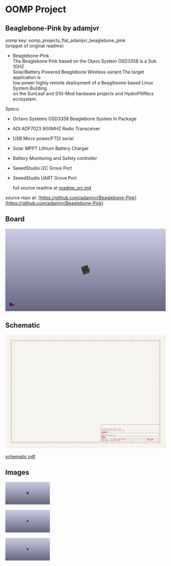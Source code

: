# OOMP Project  
## Beaglebone-Pink  by adamjvr  
  
oomp key: oomp_projects_flat_adamjvr_beaglebone_pink  
(snippet of original readme)  
  
- Beaglebone-Pink  
The Beaglebone Pink based on the Otavo System OSD3358 is a Sub 1GHZ  
Solar/Battery Powered Beaglebone Wireless variant.The target application is  
low power highly remote deployment of a Beaglbeone based Linux System.Building  
on the SunLeaf and S1G-Mod hardware projects and HydroPWNics ecosystem.  
  
Specs:  
- Octavo Systems OSD3358 Beaglebone System In Package  
- ADI ADF7023 900MHZ Radio Transceiver  
- USB Micro power/FTDI serial  
- Solar MPPT Lithium Battery Charger  
- Battery Monitoring and Safety controller  
- SeeedStudio I2C Grove Port  
- SeeedStudio UART Grove Port  
  
  full source readme at [readme_src.md](readme_src.md)  
  
source repo at: [https://github.com/adamjvr/Beaglebone-Pink](https://github.com/adamjvr/Beaglebone-Pink)  
## Board  
  
[![working_3d.png](working_3d_600.png)](working_3d.png)  
## Schematic  
  
[![working_schematic.png](working_schematic_600.png)](working_schematic.png)  
  
[schematic pdf](working_schematic.pdf)  
## Images  
  
[![working_3d.png](working_3d_140.png)](working_3d.png)  
  
[![working_3d_back.png](working_3d_back_140.png)](working_3d_back.png)  
  
[![working_3d_front.png](working_3d_front_140.png)](working_3d_front.png)  
